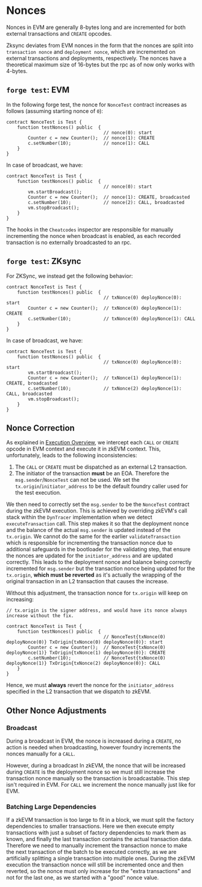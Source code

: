 # Nonces

Nonces in EVM are generally 8-bytes long and are incremented for both external transactions and `CREATE` opcodes.

Zksync deviates from EVM nonces in the form that the nonces are split into `transaction nonce` and `deployment nonce`, which are incremented on external
transactions and deployments, respectively. The nonces have a theoretical maximum size of 16-bytes but the rpc as of now only works with 4-bytes.


## `forge test`: EVM

In the following forge test, the nonce for `NonceTest` contract increases as follows (assuming starting nonce of `0`):
```sol
contract NonceTest is Test {
    function testNonces() public  {
                                    // nonce(0): start
        Counter c = new Counter();  // nonce(1): CREATE
        c.setNumber(10);            // nonce(1): CALL
    }
}
```

In case of broadcast, we have:
```sol
contract NonceTest is Test {
    function testNonces() public  {
                                    // nonce(0): start
        vm.startBroadcast();
        Counter c = new Counter();  // nonce(1): CREATE, broadcasted
        c.setNumber(10);            // nonce(2): CALL, broadcasted
        vm.stopBroadcast();
    }
}
```

The hooks in the `Cheatcodes` inspector are responsible for manually incrementing the nonce when broadcast is enabled, as each recorded transaction
is no externally broadcasted to an rpc.

## `forge test`: ZKsync

For ZKSync, we instead get the following behavior:
```sol
contract NonceTest is Test {
    function testNonces() public  {
                                    // txNonce(0) deployNonce(0): start
        Counter c = new Counter();  // txNonce(0) deployNonce(1): CREATE
        c.setNumber(10);            // txNonce(0) deployNonce(1): CALL
    }
}
```

In case of broadcast, we have:
```sol
contract NonceTest is Test {
    function testNonces() public  {
                                    // txNonce(0) deployNonce(0): start
        vm.startBroadcast();
        Counter c = new Counter();  // txNonce(1) deployNonce(1): CREATE, broadcasted
        c.setNumber(10);            // txNonce(2) deployNonce(1): CALL, broadcasted
        vm.stopBroadcast();
    }
}
```

## Nonce Correction

As explained in [Execution Overview](../execution-overview.md#zksync-mode), we intercept each `CALL` or `CREATE` opcode in EVM context and execute it in zkEVM context. This, unfortunately, leads to the following inconsistencies:
1. The `CALL` or `CREATE` must be dispatched as an external L2 transaction.
2. The initiator of the transaction **must** be an EOA. Therefore the `msg.sender`/`NonceTest` can not be used. We set the `tx.origin`/`initiator_address` to be the default foundry caller used for the test execution.

We then need to correctly set the `msg.sender` to be the `NonceTest` contract during the zkEVM execution. This is achieved by overriding zkEVM's call stack within the `DynTracer` implementation when we detect `executeTransaction` call. This step makes it so that the deployment nonce and the balance of the actual `msg.sender` 
is updated instead of the `tx.origin`. We cannot do the same for the earlier `validateTransaction` which is responsible for incrementing the transaction nonce due to additional safeguards in the bootloader for the validating step, that ensure the nonces are updated for the `initiator_address` and are updated correctly.
This leads to the deployment nonce and balance being correctly incremented for `msg.sender` but the transaction nonce being updated for the `tx.origin`, **which must be reverted** as it's actually the wrapping of the original transaction in an L2 transaction that causes the increase.

Without this adjustment, the transaction nonce for `tx.origin` will keep on increasing:
```sol
// tx.origin is the signer address, and would have its nonce always increase without the fix.

contract NonceTest is Test {
    function testNonces() public  {
                                    // NonceTest{txNonce(0) deployNonce(0)} TxOrigin{txNonce(0) deployNonce(0)}: start
        Counter c = new Counter();  // NonceTest{txNonce(0) deployNonce(1)} TxOrigin{txNonce(1) deployNonce(0)}: CREATE
        c.setNumber(10);            // NonceTest{txNonce(0) deployNonce(1)} TxOrigin{txNonce(2) deployNonce(0)}: CALL
    }
}
```

Hence, we must **always** revert the nonce for the `initiator_address` specified in the L2 transaction that we dispatch to zkEVM.

## Other Nonce Adjustments

### Broadcast

During a broadcast in EVM, the nonce is increased during a `CREATE`, no action is needed when broadcasting, however foundry increments the nonces manually for a `CALL`.

However, during a broadcast In zkEVM, the nonce that will be increased during `CREATE` is the deployment nonce so we must still increase the transaction nonce manually so the transaction is broadcastable. This step isn't required in EVM. For `CALL` we increment the nonce manually just like for EVM.

### Batching Large Dependencies

If a zkEVM transaction is too large to fit in a block, we must split the factory dependencies to smaller transactions. Here we then execute empty transactions with just a subset of factory dependencies to mark them as known, and finally the last transaction contains the actual transaction data. Therefore we need to manually increment the transaction nonce to make the next transaction of the batch to be executed correctly, as we are artificially splitting a single transaction into multiple ones. During the zkEVM execution the transaction nonce will still be incremented once and then reverted, so the nonce must only increase for the "extra transactions" and not for the last one, as we started with a "good" nonce value.
